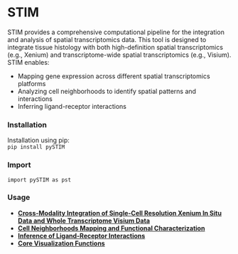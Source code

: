 # STIM 

STIM provides a comprehensive computational pipeline for the integration and analysis of spatial transcriptomics data. This tool is designed to integrate tissue histology with both high-definition spatial transcriptomics (e.g., Xenium) and transcriptome-wide spatial transcriptomics (e.g., Visium). STIM enables: 
- Mapping gene expression across different spatial transcriptomics platforms
- Analyzing cell neighborhoods to identify spatial patterns and interactions
- Inferring ligand-receptor interactions

### Installation

Installation using pip:\
`pip install pySTIM` 

### Import
`import pySTIM as pst`

### Usage
- **[Cross-Modality Integration of Single-Cell Resolution Xenium In Situ Data and Whole Transcriptome Visium Data](https://github.com/qiaoxy0/STIM/blob/main/source/docs/notebooks/Integration.ipynb)**
- **[Cell Neighborhoods Mapping and Functional Characterization](https://github.com/qiaoxy0/STIM/blob/main/source/docs/notebooks/CN_analysis.ipynb)**
- **[Inference of Ligand-Receptor Interactions](https://github.com/qiaoxy0/STIM/blob/main/source/docs/notebooks/LR_analysis.ipynb)**
- **[Core Visualization Functions](https://github.com/qiaoxy0/STIM/blob/main/source/docs/notebooks/Visualizations.ipynb)**
